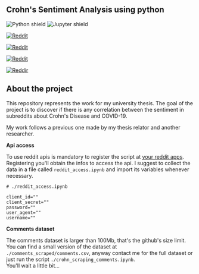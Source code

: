 ## Crohn's Sentiment Analysis using python

![Python shield](https://img.shields.io/badge/-Python-yellow?logo=Python)
![Jupyter shield](https://img.shields.io/badge/-Jupyter-white?logo=Jupyter)


[![Reddit](https://img.shields.io/reddit/subreddit-subscribers/CrohnsDisease?style=social)](https://www.reddit.com/r/CrohnsDisease/)


[![Reddit](https://img.shields.io/reddit/subreddit-subscribers/IBD?style=social)](https://www.reddit.com/r/IBD/)


[![Reddit](https://img.shields.io/reddit/subreddit-subscribers/ibs?style=social)](https://www.reddit.com/r/ibs/)


[![Reddir](https://img.shields.io/reddit/subreddit-subscribers/UlcerativeColitis?style=social)](https://www.reddit.com/r/UlcerativeColitis/)

## About the project

This repository represents the work for my university thesis.
The goal of the project is to discover if there is any correlation between the sentiment in subreddits about Crohn's Disease and COVID-19.

My work follows a previous one made by my thesis relator and another researcher.

**Api access**

To use reddit apis is mandatory to register the script at [your reddit apps](https://reddit.com/prefs/apps). Registering you'll obtain the infos to access the api.
I suggest to collect the data in a file called `reddit_access.ipynb` and import its variables whenever necessary.

```
# ./reddit_access.ipynb

client_id=""
client_secret=""
password=""
user_agent=""
username=""
```

**Comments dataset**

The comments dataset is larger than 100Mb, that's the github's size limit.
You can find a small version of the dataset at `./comments_scraped/comments.csv`, anyway contact me for the full dataset or just run the script `./crohn_scraping_comments.ipynb`.  
You'll wait a little bit...

